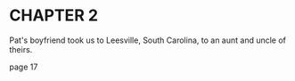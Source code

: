 # CHAPTER 2

Pat's boyfriend took us to Leesville, South Carolina,
to an aunt and uncle of theirs.


page 17
